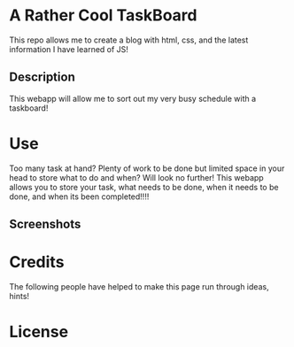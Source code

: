 # A Rather Cool TaskBoard
This repo allows me to create a blog with html, css, and the latest information I have learned of JS!

## Description 
This webapp will allow me to sort out my very busy schedule with a taskboard!


# Use

Too many task at hand? Plenty of work to be done but limited space in your head to store what to do and when? Will look no further! This webapp allows you to store your task, what needs to be done, when it needs to be done, and when its been completed!!!!

## Screenshots






# Credits

The following people have helped to make this page run through ideas, hints!





# License 
